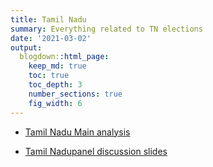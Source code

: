 ```yaml
---
title: Tamil Nadu
summary: Everything related to TN elections
date: '2021-03-02'
output:
  blogdown::html_page:
    keep_md: true
    toc: true
    toc_depth: 3
    number_sections: true
    fig_width: 6
---
```



- [Tamil Nadu Main analysis](../../elections/TN/TN_main.html)


- [Tamil Nadupanel discussion slides](../../elections/TN/slides_TN.pdf)
